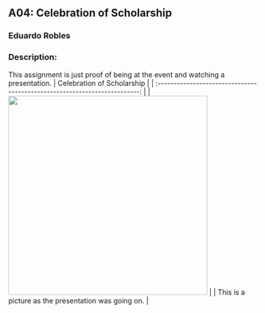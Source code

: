 ## A04: Celebration of Scholarship
### Eduardo Robles
### Description: 

This assignment is just proof of being at the event and watching a presentation.
|                                Celebration of Scholarship                                 |
| :------------------------------------------------------------------------: |
|  <img src="(![IMG_6500.jpeg](<https://media-hosting.imagekit.io/e413010029744960/IMG_6500.jpeg?Expires=1841603513&Key-Pair-Id=K2ZIVPTIP2VGHC&Signature=CfJ3pWC6lNKy22obeid5~kg6YgbZaUUFEWSIUUeIafCdYARzNDvJv29xpBn~sQ2ph6DOhZx~wewgjoiyX0z3SEssULU-Oh2psk3Qu-30QpYiDKOfR~AK7YoG70bc9RwF2zuY7J2oIvFCSuiClNlnnCterCsMr7jWmDbLi3nZgQSV-7UWdHKQWpTWgq2j~CSxGPl6Roc3~~Pae3FsaofALzsUqd~zPWBcdmXfjV5G83Rdlw9i3dIyq~hupqQo8KSPRv8CpuHZlBFiSGCBchWAujNMdtEIfTw0z1oXVQwZNoolNdLQejinyTGjj1XGoPRdO0rjmm1gPPCbcxMpIzlzwA__>))" width="400">   |
| This is a picture as the presentation was going on. |

